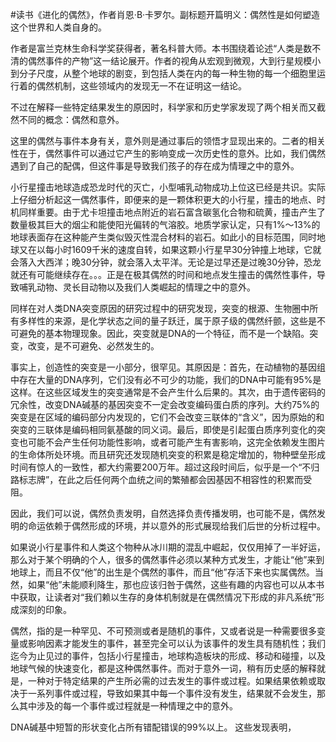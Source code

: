 #读书《进化的偶然》，作者肖恩·B·卡罗尔。副标题开篇明义：偶然性是如何塑造这个世界和人类自身的。

作者是富兰克林生命科学奖获得者，著名科普大师。本书围绕着论述“人类是数不清的偶然事件的产物”这一结论展开。作者的视角从宏观到微观，大到行星规模小到分子尺度，从整个地球的剧变，到包括人类在内的每一种生物的每一个细胞里运行着的偶然机制，这些领域内的发现无一不在证明这一结论。

不过在解释一些特定结果发生的原因时，科学家和历史学家发现了两个相关而又截然不同的概念：偶然和意外。

这里的偶然与事件本身有关，意外则是通过事后的领悟才显现出来的。二者的相关性在于，偶然事件可以通过它产生的影响变成一次历史性的意外。比如，我们偶然遇到了自己的配偶，但这件事是导致我们孩子的存在成为情理之中的意外。

小行星撞击地球造成恐龙时代的灭亡，小型哺乳动物成功上位这已经是共识。实际上仔细分析起这一偶然事件，即便来的是一颗体积更大的小行星，撞击的地点、时机同样重要。由于尤卡坦撞击地点附近的岩石富含碳氢化合物和硫黄，撞击产生了数量极其巨大的烟尘和能使阳光偏转的气溶胶。地质学家认定，只有1%～13%的地球表面存在这种能产生类似毁灭性混合材料的岩石。如此小的目标范围，同时地球又在以每小时1609千米的速度自转，如果这颗小行星早30分钟撞上地球，它就会落入大西洋；晚30分钟，就会落入太平洋。无论是过早还是过晚30分钟，恐龙就还有可能继续存在。。。正是在极其偶然的时间和地点发生撞击的偶然性事件，导致哺乳动物、灵长目动物以及我们人类崛起的情理之中的意外。

同样在对人类DNA突变原因的研究过程中的研究发现，突变的根源、生物圈中所有多样性的来源，是化学状态之间的量子跃迁，属于原子级的偶然纤颤，这些是不可避免的基本物理现象。因此，突变就是DNA的一个特征，而不是一个缺陷。突变，改变，是不可避免、必然发生的。

事实上，创造性的突变是一小部分，很罕见。其原因是：首先，在动植物的基因组中存在大量的DNA序列，它们没有必不可少的功能，我们的DNA中可能有95%是这样。在这些区域发生的突变通常是不会产生什么后果的。其次，由于遗传密码的冗余性，改变DNA碱基的基因突变不一定会改变编码蛋白质的序列。大约75%的突变是在区域的编码部分内发现的，它们不会改变三联体的“含义”，因为原始的和突变的三联体是编码相同氨基酸的同义词。最后，即使是引起蛋白质序列变化的突变也可能不会产生任何功能性影响，或者可能产生有害影响，这完全依赖发生图片的生命体所处环境。而且研究还发现随机突变的积累是稳定增加的，物种壁垒形成时间有惊人的一致性，都大约需要200万年。超过这段时间后，似乎是一个“不归路标志牌”，在此之后任何两个血统之间的繁殖都会因基因不相容性的积累而受阻。

因此，我们可以说，偶然负责发明，自然选择负责传播发明，也可能不是，偶然发明的命运依赖于偶然形成的环境，并以意外的形式展现给我们后世的分析过程中。

如果说小行星事件和人类这个物种从冰川期的混乱中崛起，仅仅用掉了一半好运，那么对于某个明确的个人，很多的偶然事件必须以某种方式发生，才能让“他”来到地球上，而且不仅“他”的出生是个偶然的事件，而且“他”存活下来也实属偶然。当然，如果“他”未能顺利降生，那也应该归咎于偶然，这些有趣的内容也可以从本书中获取，让读者对“我们赖以生存的身体机制就是在偶然情况下形成的非凡系统”形成深刻的印象。



偶然，指的是一种罕见、不可预测或者是随机的事件，又或者说是一种需要很多变量或影响因素才能发生的事件，甚至完全可以认为该事件的发生具有随机性；我们迄今为止见过的事件，包括小行星撞击，地球构造板块的形成、移动和碰撞，以及地球气候的快速变化，都是这种偶然事件。而对于意外一词，稍有历史感的解释就是，一种对于特定结果的产生所必需的过去发生的事件或过程。如果结果依赖或取决于一系列事件或过程，导致如果其中每一个事件没有发生，结果就不会发生，那么其中涉及的每一个事件或过程就是一种情理之中的意外。

DNA碱基中短暂的形状变化占所有错配错误的99%以上。 这些发现表明，


